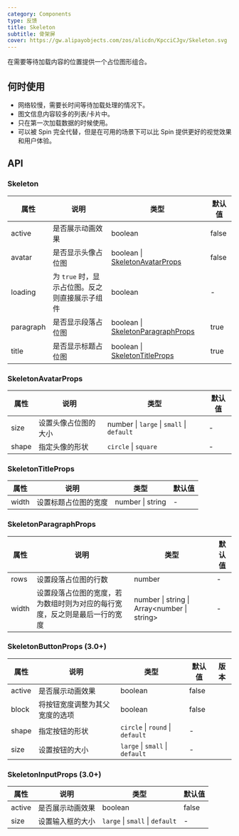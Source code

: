 ```yaml
---
category: Components
type: 反馈
title: Skeleton
subtitle: 骨架屏
cover: https://gw.alipayobjects.com/zos/alicdn/KpcciCJgv/Skeleton.svg
---
```


在需要等待加载内容的位置提供一个占位图形组合。

## 何时使用

- 网络较慢，需要长时间等待加载处理的情况下。
- 图文信息内容较多的列表/卡片中。
- 只在第一次加载数据的时候使用。
- 可以被 Spin 完全代替，但是在可用的场景下可以比 Spin 提供更好的视觉效果和用户体验。

## API

### Skeleton

| 属性 | 说明 | 类型 | 默认值 |
| --- | --- | --- | --- |
| active | 是否展示动画效果 | boolean | false |
| avatar | 是否显示头像占位图 | boolean \| [SkeletonAvatarProps](#SkeletonAvatarProps) | false |
| loading | 为 `true` 时，显示占位图。反之则直接展示子组件 | boolean | - |
| paragraph | 是否显示段落占位图 | boolean \| [SkeletonParagraphProps](#SkeletonParagraphProps) | true |
| title | 是否显示标题占位图 | boolean \| [SkeletonTitleProps](#SkeletonTitleProps) | true |

### SkeletonAvatarProps

| 属性  | 说明                 | 类型                                      | 默认值 |
| ----- | -------------------- | ----------------------------------------- | ------ |
| size  | 设置头像占位图的大小 | number \| `large` \| `small` \| `default` | -      |
| shape | 指定头像的形状       | `circle` \| `square`                      | -      |

### SkeletonTitleProps

| 属性  | 说明                 | 类型             | 默认值 |
| ----- | -------------------- | ---------------- | ------ |
| width | 设置标题占位图的宽度 | number \| string | -      |

### SkeletonParagraphProps

| 属性 | 说明 | 类型 | 默认值 |
| --- | --- | --- | --- |
| rows | 设置段落占位图的行数 | number | - |
| width | 设置段落占位图的宽度，若为数组时则为对应的每行宽度，反之则是最后一行的宽度 | number \| string \| Array<number \| string> | - |

### SkeletonButtonProps (3.0+)

| 属性   | 说明                           | 类型                             | 默认值 | 版本 |
| ------ | ------------------------------ | -------------------------------- | ------ | ---- |
| active | 是否展示动画效果               | boolean                          | false  |      |
| block  | 将按钮宽度调整为其父宽度的选项 | boolean                          | false  |      |
| shape  | 指定按钮的形状                 | `circle` \| `round` \| `default` | -      |      |
| size   | 设置按钮的大小                 | `large` \| `small` \| `default`  | -      |      |

### SkeletonInputProps (3.0+)

| 属性   | 说明             | 类型                            | 默认值 |
| ------ | ---------------- | ------------------------------- | ------ |
| active | 是否展示动画效果 | boolean                         | false  |
| size   | 设置输入框的大小 | `large` \| `small` \| `default` | -      |
